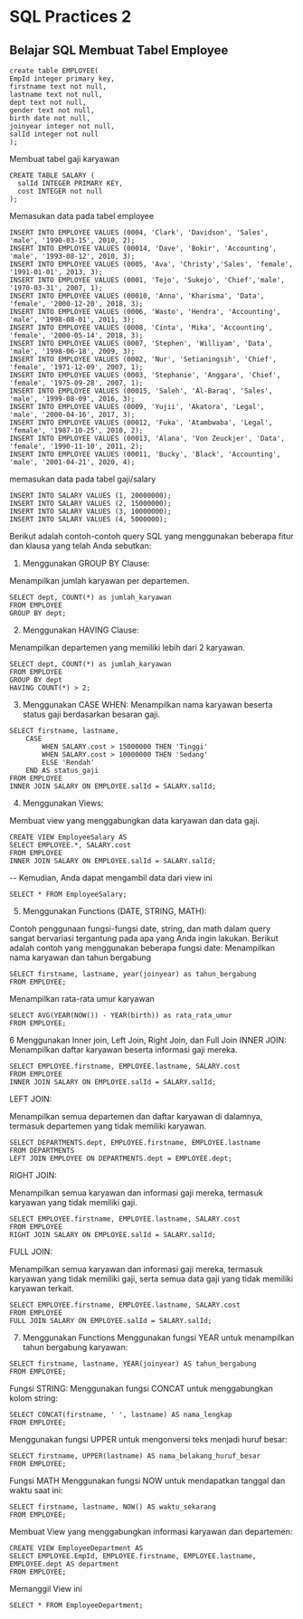 # SQL Practices 2

## Belajar SQL Membuat Tabel Employee
```{r}
create table EMPLOYEE(
EmpId integer primary key,
firstname text not null,
lastname text not null,
dept text not null,
gender text not null,
birth date not null,
joinyear integer not null,
salId integer not null
);
```

Membuat tabel gaji karyawan
```{r}
CREATE TABLE SALARY (
  salId INTEGER PRIMARY KEY,
  cost INTEGER not null
);
```

Memasukan data pada tabel employee
```{r}
INSERT INTO EMPLOYEE VALUES (0004, 'Clark', 'Davidson', 'Sales', 'male', '1990-03-15', 2010, 2);
INSERT INTO EMPLOYEE VALUES (00014, 'Dave', 'Bokir', 'Accounting', 'male', '1993-08-12', 2010, 3);
INSERT INTO EMPLOYEE VALUES (0005, 'Ava', 'Christy','Sales', 'female', '1991-01-01', 2013, 3);
INSERT INTO EMPLOYEE VALUES (0001, 'Tejo', 'Sukejo', 'Chief','male', '1970-03-31', 2007, 1);
INSERT INTO EMPLOYEE VALUES (00010, 'Anna', 'Kharisma', 'Data', 'female', '2000-12-20', 2018, 3);
INSERT INTO EMPLOYEE VALUES (0006, 'Wasto', 'Hendra', 'Accounting', 'male', '1998-08-01', 2011, 3);
INSERT INTO EMPLOYEE VALUES (0008, 'Cinta', 'Mika', 'Accounting', 'female', '2000-05-14', 2018, 3);
INSERT INTO EMPLOYEE VALUES (0007, 'Stephen', 'Williyam', 'Data', 'male', '1998-06-18', 2009, 3);
INSERT INTO EMPLOYEE VALUES (0002, 'Nur', 'Setianingsih', 'Chief', 'female', '1971-12-09', 2007, 1);
INSERT INTO EMPLOYEE VALUES (0003, 'Stephanie', 'Anggara', 'Chief', 'female', '1975-09-28', 2007, 1);
INSERT INTO EMPLOYEE VALUES (00015, 'Saleh', 'Al-Baraq', 'Sales', 'male', '1999-08-09', 2016, 3);
INSERT INTO EMPLOYEE VALUES (0009, 'Yujii', 'Akatora', 'Legal', 'male', '2000-04-16', 2017, 3);
INSERT INTO EMPLOYEE VALUES (00012, 'Fuka', 'Atambwaba', 'Legal', 'female', '1987-10-25', 2010, 2);
INSERT INTO EMPLOYEE VALUES (00013, 'Alana', 'Von Zeuckjer', 'Data', 'female', '1990-11-10', 2011, 2);
INSERT INTO EMPLOYEE VALUES (00011, 'Bucky', 'Black', 'Accounting', 'male', '2001-04-21', 2020, 4);
```

memasukan data pada tabel gaji/salary
```{r}
INSERT INTO SALARY VALUES (1, 20000000);
INSERT INTO SALARY VALUES (2, 15000000);
INSERT INTO SALARY VALUES (3, 10000000);
INSERT INTO SALARY VALUES (4, 5000000);
```

Berikut adalah contoh-contoh query SQL yang menggunakan beberapa fitur dan klausa yang telah Anda sebutkan:

1. Menggunakan GROUP BY Clause:

Menampilkan jumlah karyawan per departemen.
```{r}
SELECT dept, COUNT(*) as jumlah_karyawan
FROM EMPLOYEE
GROUP BY dept;
```
2. Menggunakan HAVING Clause:

Menampilkan departemen yang memiliki lebih dari 2 karyawan.
```{r}
SELECT dept, COUNT(*) as jumlah_karyawan
FROM EMPLOYEE
GROUP BY dept
HAVING COUNT(*) > 2;
```
3. Menggunakan CASE WHEN:
Menampilkan nama karyawan beserta status gaji berdasarkan besaran gaji.
```{r}
SELECT firstname, lastname,
    CASE
        WHEN SALARY.cost > 15000000 THEN 'Tinggi'
        WHEN SALARY.cost > 10000000 THEN 'Sedang'
        ELSE 'Rendah'
    END AS status_gaji
FROM EMPLOYEE
INNER JOIN SALARY ON EMPLOYEE.salId = SALARY.salId;
```

4. Menggunakan Views:

Membuat view yang menggabungkan data karyawan dan data gaji.
```{r}
CREATE VIEW EmployeeSalary AS
SELECT EMPLOYEE.*, SALARY.cost
FROM EMPLOYEE
INNER JOIN SALARY ON EMPLOYEE.salId = SALARY.salId;
```
-- Kemudian, Anda dapat mengambil data dari view ini

```{r}
SELECT * FROM EmployeeSalary;
```

5. Menggunakan Functions (DATE, STRING, MATH):

Contoh penggunaan fungsi-fungsi date, string, dan math dalam query sangat bervariasi tergantung pada apa yang Anda ingin lakukan. Berikut adalah contoh yang menggunakan beberapa fungsi date:
Menampilkan nama karyawan dan tahun bergabung
```{r}
SELECT firstname, lastname, year(joinyear) as tahun_bergabung
FROM EMPLOYEE;
```

Menampilkan rata-rata umur karyawan
```{r}
SELECT AVG(YEAR(NOW()) - YEAR(birth)) as rata_rata_umur
FROM EMPLOYEE;
```
6 Menggunakan Inner join, Left Join, Right Join, dan Full Join
INNER JOIN:
Menampilkan daftar karyawan beserta informasi gaji mereka.
```{r}
SELECT EMPLOYEE.firstname, EMPLOYEE.lastname, SALARY.cost
FROM EMPLOYEE
INNER JOIN SALARY ON EMPLOYEE.salId = SALARY.salId;
```

LEFT JOIN:

Menampilkan semua departemen dan daftar karyawan di dalamnya, termasuk departemen yang tidak memiliki karyawan.
```{r}
SELECT DEPARTMENTS.dept, EMPLOYEE.firstname, EMPLOYEE.lastname
FROM DEPARTMENTS
LEFT JOIN EMPLOYEE ON DEPARTMENTS.dept = EMPLOYEE.dept;
```

RIGHT JOIN:

Menampilkan semua karyawan dan informasi gaji mereka, termasuk karyawan yang tidak memiliki gaji.
```{r}
SELECT EMPLOYEE.firstname, EMPLOYEE.lastname, SALARY.cost
FROM EMPLOYEE
RIGHT JOIN SALARY ON EMPLOYEE.salId = SALARY.salId;
```

FULL JOIN:

Menampilkan semua karyawan dan informasi gaji mereka, termasuk karyawan yang tidak memiliki gaji, serta semua data gaji yang tidak memiliki karyawan terkait.
```{r}
SELECT EMPLOYEE.firstname, EMPLOYEE.lastname, SALARY.cost
FROM EMPLOYEE
FULL JOIN SALARY ON EMPLOYEE.salId = SALARY.salId;
```

7. Menggunakan Functions 
Menggunakan fungsi YEAR untuk menampilkan tahun bergabung karyawan:
```{r}
SELECT firstname, lastname, YEAR(joinyear) AS tahun_bergabung
FROM EMPLOYEE;
```
Fungsi STRING:
Menggunakan fungsi CONCAT untuk menggabungkan kolom string:
```{r}
SELECT CONCAT(firstname, ' ', lastname) AS nama_lengkap
FROM EMPLOYEE;
```
Menggunakan fungsi UPPER untuk mengonversi teks menjadi huruf besar:
```{r}
SELECT firstname, UPPER(lastname) AS nama_belakang_huruf_besar
FROM EMPLOYEE;
```
Fungsi MATH
Menggunakan fungsi NOW untuk mendapatkan tanggal dan waktu saat ini:
```{r}
SELECT firstname, lastname, NOW() AS waktu_sekarang
FROM EMPLOYEE;
```
Membuat View yang menggabungkan informasi karyawan dan departemen:

```{r}
CREATE VIEW EmployeeDepartment AS
SELECT EMPLOYEE.EmpId, EMPLOYEE.firstname, EMPLOYEE.lastname, EMPLOYEE.dept AS department
FROM EMPLOYEE;
```
Memanggil View ini
```{r}
SELECT * FROM EmployeeDepartment;
```





